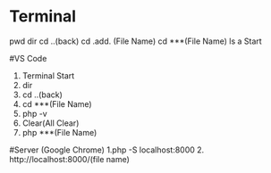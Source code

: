 # Terminal
pwd
dir
cd ..(back)
cd .add. (File Name)
cd ***(File Name)
ls a
Start



#VS Code
1. Terminal Start
2. dir
3. cd ..(back)
4. cd ***(File Name)
5. php -v
6. Clear(All Clear)
7. php ***(File Name)

#Server (Google Chrome)
1.php -S localhost:8000
2. http://localhost:8000/(file name)
